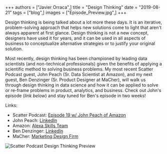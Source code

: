 +++
authors = ["Javier Orraca",]
title = "Design Thinking"
date = "2019-08-21"
tags = ["blog",]
images = ["Episode_Preview.jpg",]
+++

Design thinking is being talked about a lot more these days. It is an iterative, problem-solving approach that helps new solutions come to light that aren't always apparent at first glance. Design thinking is not a new concept, designers have used it for years, and it can be used in all aspects of business to conceptualize alternative strategies or to justify your original solution.
<!--more-->
Most recently, design thinking has been championed by leading data scientists (and non-technical professionals) given the benefits of applying a scientific method to solving business problems. My most recent Scatter Podcast guest, John Peach (Sr. Data Scientist at Amazon), and my next guest, Ben Denzinger (Sr. Product Designer at MaCher), will walk us through design thinking in data science and how it can be applied to solve or re-frame problems in product, analytics, and business. Check out John's episode (_link below_) and stay tuned for Ben's episode in two weeks!

Links:

* Scatter Podcast: [Episode 19 w/ John Peach of Amazon](https://www.javierorraca.com/scatterpodcast/2019-08-19-scatter-podcast-episode-019/)
* John Peach: [LinkedIn](https://www.linkedin.com/in/jpeach/)
* Amazon: [Alexa Skills Team](https://www.youtube.com/watch?v=KpXEsrjcj6Y&feature=youtu.be)
* Ben Denzinger: [LinkedIn](https://www.linkedin.com/in/ben-denzinger/)
* MaCher: [Marketing Design Firm](https://macher.com/)

![Scatter Podcast Design Thinking Preview](/Episode_Preview.jpg)